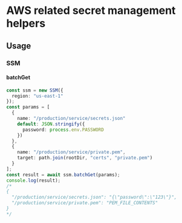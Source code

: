 # AWS related secret management helpers

## Usage

### SSM

#### batchGet

```typescript
const ssm = new SSM({
  region: "us-east-1"
});
const params = [
  {
    name: "/production/service/secrets.json"
    default: JSON.stringify({
      password: process.env.PASSWORD
    })
  },
  {
    name: "/production/service/private.pem",
    target: path.join(rootDir, "certs", "private.pem")
  }
];
const result = await ssm.batchGet(params);
console.log(result);
/*
{
  "/production/service/secrets.json": "{\"password\":\"123\"}",
  "/production/service/private.pem": "PEM_FILE_CONTENTS"
}
*/
```
